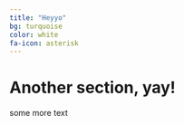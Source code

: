 ```yaml
---
title: "Heyyo"
bg: turquoise
color: white
fa-icon: asterisk
---
```


# Another section, yay!

some more text

